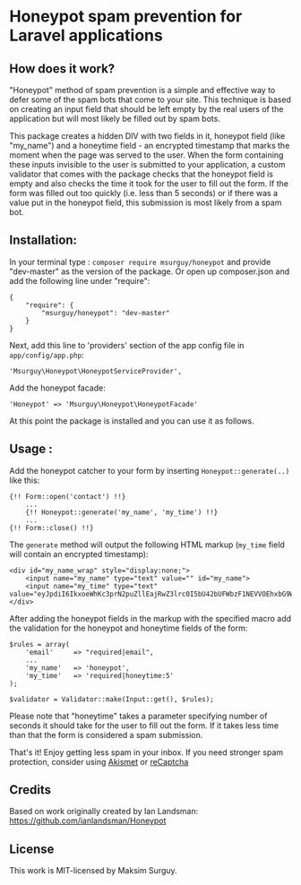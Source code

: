 Honeypot spam prevention for Laravel applications
=========

## How does it work? 

"Honeypot" method of spam prevention is a simple and effective way to defer some of the spam bots that come to your site. This technique is based on creating an input field that should be left empty by the real users of the application but will most likely be filled out by spam bots. 

This package creates a hidden DIV with two fields in it, honeypot field (like "my_name") and a honeytime field - an encrypted timestamp that marks the moment when the page was served to the user. When the form containing these inputs invisible to the user is submitted to your application, a custom validator that comes with the package checks that the honeypot field is empty and also checks the time it took for the user to fill out the form. If the form was filled out too quickly (i.e. less than 5 seconds) or if there was a value put in the honeypot field, this submission is most likely from a spam bot.

## Installation:

In your terminal type : `composer require msurguy/honeypot` and provide "dev-master" as the version of the package. Or open up composer.json and add the following line under "require":

    {
        "require": {
            "msurguy/honeypot": "dev-master"
        }
    }

Next, add this line to 'providers' section of the app config file in `app/config/app.php`:

    'Msurguy\Honeypot\HoneypotServiceProvider',

Add the honeypot facade:

    'Honeypot' => 'Msurguy\Honeypot\HoneypotFacade'

At this point the package is installed and you can use it as follows.

## Usage :

Add the honeypot catcher to your form by inserting `Honeypot::generate(..)` like this: 

    {!! Form::open('contact') !!}
        ...
        {!! Honeypot::generate('my_name', 'my_time') !!}
        ...
    {!! Form::close() !!}

The `generate` method will output the following HTML markup (`my_time` field will contain an encrypted timestamp):
    
    <div id="my_name_wrap" style="display:none;">
        <input name="my_name" type="text" value="" id="my_name">
        <input name="my_time" type="text" value="eyJpdiI6IkxoeWhKc3prN2puZllEajRwZ3lrc0I5bU42bUFWbzF1NEVVOEhxbG9WcFE9IiwidmFsdWUiOiJxNEtBT0NpYW5lUjJvWXp6VE45a1U0V3dNbk9Jd2RUNW42NFpiQWtTRllRPSIsIm1hYyI6IjAyMWQ0NWI1NTVkYTBjZTAxMTdhZmJmNTY0ZDI4Nzg4NzU3ODU4MjM1Y2MxNTVkYjAwNmFhNzBmNTdlNmJmMjkifQ==">
    </div>

After adding the honeypot fields in the markup with the specified macro add the validation for the honeypot and honeytime fields of the form: 

    $rules = array(
        'email'     => "required|email",
        ...
        'my_name'   => 'honeypot',
        'my_time'   => 'required|honeytime:5'
    );

    $validator = Validator::make(Input::get(), $rules);

Please note that "honeytime" takes a parameter specifying number of seconds it should take for the user to fill out the form. If it takes less time than that the form is considered a spam submission.

That's it! Enjoy getting less spam in your inbox. If you need stronger spam protection, consider using [Akismet](https://github.com/kenmoini/akismet) or [reCaptcha](https://github.com/dontspamagain/recaptcha)   

## Credits

Based on work originally created by Ian Landsman: <https://github.com/ianlandsman/Honeypot>

## License

This work is MIT-licensed by Maksim Surguy.
